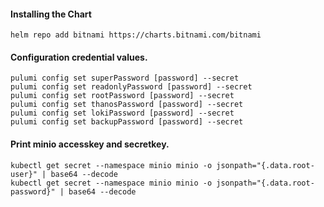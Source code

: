 #### Installing the Chart
```shell
helm repo add bitnami https://charts.bitnami.com/bitnami
```

#### Configuration credential values.
```hcl
pulumi config set superPassword [password] --secret
pulumi config set readonlyPassword [password] --secret
pulumi config set rootPassword [password] --secret
pulumi config set thanosPassword [password] --secret
pulumi config set lokiPassword [password] --secret
pulumi config set backupPassword [password] --secret
```

#### Print minio accesskey and secretkey.
```hcl
kubectl get secret --namespace minio minio -o jsonpath="{.data.root-user}" | base64 --decode
kubectl get secret --namespace minio minio -o jsonpath="{.data.root-password}" | base64 --decode
```